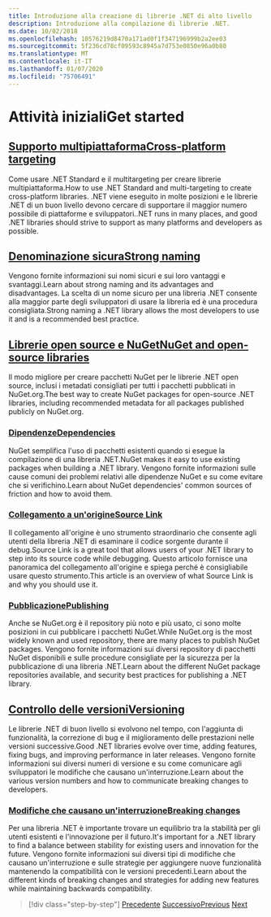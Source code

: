 ```yaml
---
title: Introduzione alla creazione di librerie .NET di alto livello
description: Introduzione alla compilazione di librerie .NET.
ms.date: 10/02/2018
ms.openlocfilehash: 10576219d8470a171ad0f1f347196999b2a2ee03
ms.sourcegitcommit: 5f236cd78cf09593c8945a7d753e0850e96a0b80
ms.translationtype: MT
ms.contentlocale: it-IT
ms.lasthandoff: 01/07/2020
ms.locfileid: "75706491"
---
```

# <a name="get-started"></a><span data-ttu-id="a37ea-103">Attività iniziali</span><span class="sxs-lookup"><span data-stu-id="a37ea-103">Get started</span></span>

## <a name="cross-platform-targetingcross-platform-targetingmd"></a>[<span data-ttu-id="a37ea-104">Supporto multipiattaforma</span><span class="sxs-lookup"><span data-stu-id="a37ea-104">Cross-platform targeting</span></span>](./cross-platform-targeting.md)

<span data-ttu-id="a37ea-105">Come usare .NET Standard e il multitargeting per creare librerie multipiattaforma.</span><span class="sxs-lookup"><span data-stu-id="a37ea-105">How to use .NET Standard and multi-targeting to create cross-platform libraries.</span></span> <span data-ttu-id="a37ea-106">.NET viene eseguito in molte posizioni e le librerie .NET di un buon livello devono cercare di supportare il maggior numero possibile di piattaforme e sviluppatori.</span><span class="sxs-lookup"><span data-stu-id="a37ea-106">.NET runs in many places, and good .NET libraries should strive to support as many platforms and developers as possible.</span></span>

## <a name="strong-namingstrong-namingmd"></a>[<span data-ttu-id="a37ea-107">Denominazione sicura</span><span class="sxs-lookup"><span data-stu-id="a37ea-107">Strong naming</span></span>](./strong-naming.md)

<span data-ttu-id="a37ea-108">Vengono fornite informazioni sui nomi sicuri e sui loro vantaggi e svantaggi.</span><span class="sxs-lookup"><span data-stu-id="a37ea-108">Learn about strong naming and its advantages and disadvantages.</span></span> <span data-ttu-id="a37ea-109">La scelta di un nome sicuro per una libreria .NET consente alla maggior parte degli sviluppatori di usare la libreria ed è una procedura consigliata.</span><span class="sxs-lookup"><span data-stu-id="a37ea-109">Strong naming a .NET library allows the most developers to use it and is a recommended best practice.</span></span>

## <a name="nuget-and-open-source-librariesnugetmd"></a>[<span data-ttu-id="a37ea-110">Librerie open source e NuGet</span><span class="sxs-lookup"><span data-stu-id="a37ea-110">NuGet and open-source libraries</span></span>](./nuget.md)

<span data-ttu-id="a37ea-111">Il modo migliore per creare pacchetti NuGet per le librerie .NET open source, inclusi i metadati consigliati per tutti i pacchetti pubblicati in NuGet.org.</span><span class="sxs-lookup"><span data-stu-id="a37ea-111">The best way to create NuGet packages for open-source .NET libraries, including recommended metadata for all packages published publicly on NuGet.org.</span></span>

### <a name="dependenciesdependenciesmd"></a>[<span data-ttu-id="a37ea-112">Dipendenze</span><span class="sxs-lookup"><span data-stu-id="a37ea-112">Dependencies</span></span>](./dependencies.md)

<span data-ttu-id="a37ea-113">NuGet semplifica l'uso di pacchetti esistenti quando si esegue la compilazione di una libreria .NET.</span><span class="sxs-lookup"><span data-stu-id="a37ea-113">NuGet makes it easy to use existing packages when building a .NET library.</span></span> <span data-ttu-id="a37ea-114">Vengono fornite informazioni sulle cause comuni dei problemi relativi alle dipendenze NuGet e su come evitare che si verifichino.</span><span class="sxs-lookup"><span data-stu-id="a37ea-114">Learn about NuGet dependencies' common sources of friction and how to avoid them.</span></span>

### <a name="source-linksourcelinkmd"></a>[<span data-ttu-id="a37ea-115">Collegamento a un'origine</span><span class="sxs-lookup"><span data-stu-id="a37ea-115">Source Link</span></span>](./sourcelink.md)

<span data-ttu-id="a37ea-116">Il collegamento all'origine è uno strumento straordinario che consente agli utenti della libreria .NET di esaminare il codice sorgente durante il debug.</span><span class="sxs-lookup"><span data-stu-id="a37ea-116">Source Link is a great tool that allows users of your .NET library to step into its source code while debugging.</span></span> <span data-ttu-id="a37ea-117">Questo articolo fornisce una panoramica del collegamento all'origine e spiega perché è consigliabile usare questo strumento.</span><span class="sxs-lookup"><span data-stu-id="a37ea-117">This article is an overview of what Source Link is and why you should use it.</span></span>

### <a name="publishingpublish-nuget-packagemd"></a>[<span data-ttu-id="a37ea-118">Pubblicazione</span><span class="sxs-lookup"><span data-stu-id="a37ea-118">Publishing</span></span>](./publish-nuget-package.md)

<span data-ttu-id="a37ea-119">Anche se NuGet.org è il repository più noto e più usato, ci sono molte posizioni in cui pubblicare i pacchetti NuGet.</span><span class="sxs-lookup"><span data-stu-id="a37ea-119">While NuGet.org is the most widely known and used repository, there are many places to publish NuGet packages.</span></span> <span data-ttu-id="a37ea-120">Vengono fornite informazioni sui diversi repository di pacchetti NuGet disponibili e sulle procedure consigliate per la sicurezza per la pubblicazione di una libreria .NET.</span><span class="sxs-lookup"><span data-stu-id="a37ea-120">Learn about the different NuGet package repositories available, and security best practices for publishing a .NET library.</span></span>

## <a name="versioningversioningmd"></a>[<span data-ttu-id="a37ea-121">Controllo delle versioni</span><span class="sxs-lookup"><span data-stu-id="a37ea-121">Versioning</span></span>](./versioning.md)

<span data-ttu-id="a37ea-122">Le librerie .NET di buon livello si evolvono nel tempo, con l'aggiunta di funzionalità, la correzione di bug e il miglioramento delle prestazioni nelle versioni successive.</span><span class="sxs-lookup"><span data-stu-id="a37ea-122">Good .NET libraries evolve over time, adding features, fixing bugs, and improving performance in later releases.</span></span> <span data-ttu-id="a37ea-123">Vengono fornite informazioni sui diversi numeri di versione e su come comunicare agli sviluppatori le modifiche che causano un'interruzione.</span><span class="sxs-lookup"><span data-stu-id="a37ea-123">Learn about the various version numbers and how to communicate breaking changes to developers.</span></span>

### <a name="breaking-changesbreaking-changesmd"></a>[<span data-ttu-id="a37ea-124">Modifiche che causano un'interruzione</span><span class="sxs-lookup"><span data-stu-id="a37ea-124">Breaking changes</span></span>](./breaking-changes.md)

<span data-ttu-id="a37ea-125">Per una libreria .NET è importante trovare un equilibrio tra la stabilità per gli utenti esistenti e l'innovazione per il futuro.</span><span class="sxs-lookup"><span data-stu-id="a37ea-125">It's important for a .NET library to find a balance between stability for existing users and innovation for the future.</span></span> <span data-ttu-id="a37ea-126">Vengono fornite informazioni sui diversi tipi di modifiche che causano un'interruzione e sulle strategie per aggiungere nuove funzionalità mantenendo la compatibilità con le versioni precedenti.</span><span class="sxs-lookup"><span data-stu-id="a37ea-126">Learn about the different kinds of breaking changes and strategies for adding new features while maintaining backwards compatibility.</span></span>

>[!div class="step-by-step"]
><span data-ttu-id="a37ea-127">[Precedente](index.md)
>[Successivo](cross-platform-targeting.md)</span><span class="sxs-lookup"><span data-stu-id="a37ea-127">[Previous](index.md)
[Next](cross-platform-targeting.md)</span></span>
